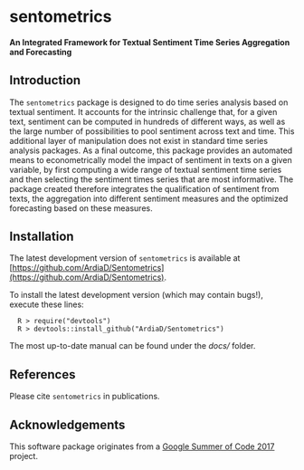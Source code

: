 
# sentometrics
#### An Integrated Framework for Textual Sentiment Time Series Aggregation and Forecasting

## Introduction

The `sentometrics` package is designed to do time series analysis based on textual sentiment. It accounts
for the intrinsic challenge that, for a given text, sentiment can be computed in hundreds of different ways, as well as
the large number of possibilities to pool sentiment across text and time. This additional layer of manipulation
does not exist in standard time series analysis packages. As a final outcome, this package provides an automated means
to econometrically model the impact of sentiment in texts on a given variable, by first computing a wide range of textual
sentiment time series and then selecting the sentiment times series that are most informative. The package created
therefore integrates the qualification of sentiment from texts, the aggregation into different sentiment measures
and the optimized forecasting based on these measures.

## Installation

The latest development version of `sentometrics` is available at [https://github.com/ArdiaD/Sentometrics](https://github.com/ArdiaD/Sentometrics).
  
To install the latest development version (which may contain bugs!), execute these lines:

      R > require("devtools")
      R > devtools::install_github("ArdiaD/Sentometrics")

The most up-to-date manual can be found under the *docs/* folder.

## References

Please cite `sentometrics` in publications.

## Acknowledgements

This software package originates from a
[Google Summer of Code 2017](https://github.com/rstats-gsoc/gsoc2017/wiki/Sentometrics:-An-integrated-framework-for-text-based-multivariate-time-series-modeling-and-forecasting) project.

